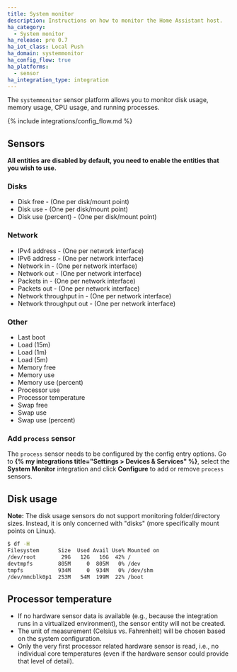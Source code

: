 ```yaml
---
title: System monitor
description: Instructions on how to monitor the Home Assistant host.
ha_category:
  - System monitor
ha_release: pre 0.7
ha_iot_class: Local Push
ha_domain: systemmonitor
ha_config_flow: true
ha_platforms:
  - sensor
ha_integration_type: integration
---
```


The `systemmonitor` sensor platform allows you to monitor disk usage,
memory usage, CPU usage, and running processes. 

{% include integrations/config_flow.md %}

## Sensors

**All entities are disabled by default, you need to enable the entities that you wish to use.**

### Disks

- Disk free - (One per disk/mount point)
- Disk use - (One per disk/mount point)
- Disk use (percent) - (One per disk/mount point)

### Network

- IPv4 address - (One per network interface)
- IPv6 address - (One per network interface)
- Network in - (One per network interface)
- Network out - (One per network interface)
- Packets in - (One per network interface)
- Packets out - (One per network interface)
- Network throughput in - (One per network interface)
- Network throughput out - (One per network interface)

### Other

- Last boot
- Load (15m)
- Load (1m)
- Load (5m)
- Memory free
- Memory use
- Memory use (percent)
- Processor use
- Processor temperature
- Swap free
- Swap use
- Swap use (percent)

### Add `process` sensor

The `process` sensor needs to be configured by the config entry options. Go to **{% my integrations title="Settings > Devices & Services" %}**, select the **System Monitor** integration and click **Configure** to add or remove `process` sensors.

## Disk usage

**Note:** The disk usage sensors do not support monitoring folder/directory sizes. Instead, it is only concerned with "disks" (more specifically mount points on Linux).

```bash
$ df -H
Filesystem      Size  Used Avail Use% Mounted on
/dev/root        29G   12G   16G  42% /
devtmpfs        805M     0  805M   0% /dev
tmpfs           934M     0  934M   0% /dev/shm
/dev/mmcblk0p1  253M   54M  199M  22% /boot
```

## Processor temperature

- If no hardware sensor data is available (e.g., because the integration runs in a virtualized environment), the sensor entity will not be created.
- The unit of measurement (Celsius vs. Fahrenheit) will be chosen based on the system configuration.
- Only the very first processor related hardware sensor is read, i.e., no individual core temperatures (even if the hardware sensor could provide that level of detail).

